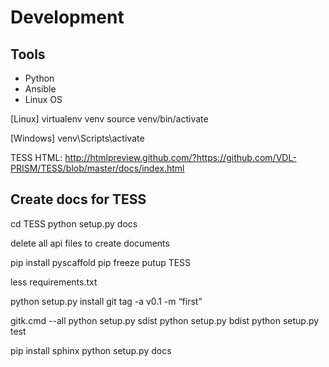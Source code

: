 # Development

## Tools 
- Python
- Ansible
- Linux OS


[Linux]
virtualenv venv
source venv/bin/activate


[Windows]
venv\Scripts\activate


TESS HTML: 
http://htmlpreview.github.com/?https://github.com/VDL-PRISM/TESS/blob/master/docs/index.html


## Create docs for TESS
cd TESS
python setup.py docs

delete all api files to create documents



pip install pyscaffold
pip freeze
putup TESS

less requirements.txt

python setup.py install
git tag -a v0.1 -m “first”

gitk.cmd --all
python setup.py sdist
python setup.py bdist
python setup.py test

pip install sphinx
python setup.py docs
